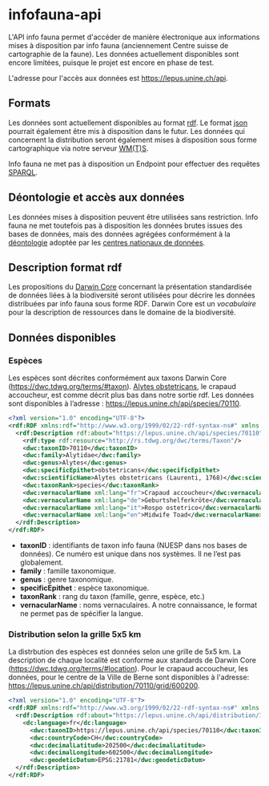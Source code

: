 # infofauna-api
L'API info fauna permet d'accéder de manière électronique aux informations mises à disposition par info fauna (anciennement Centre suisse de cartographie de la faune). Les données actuellement disponibles sont encore limitées, puisque le projet est encore en phase de test.

L'adresse pour l'accès aux données est https://lepus.unine.ch/api.

## Formats
Les données sont actuellement disponibles au format [rdf](https://www.w3.org/RDF/). Le format [json](https://www.json.org/) pourrait également être mis à disposition dans le futur. Les données qui concernent la distribution seront également mises à disposition sous forme cartographique via notre serveur [WM(T)S](https://fr.wikipedia.org/wiki/Web_Map_Tile_Service).

Info fauna ne met pas à disposition un Endpoint pour effectuer des requêtes [SPARQL](https://www.w3.org/TR/rdf-sparql-query/).

## Déontologie et accès aux données
Les données mises à disposition peuvent être utilisées sans restriction. Info fauna ne met toutefois pas à disposition les données brutes issues des bases de données, mais des données agrégées conformément à la [déontologie](http://www.cscf.ch/cscf/home/datenverwaltung/datenschutzrichtlinien.html) adoptée par les [centres nationaux de données](https://www.infospecies.ch/fr/).

## Description format rdf
Les propositions du [Darwin Core](http://rs.tdwg.org/dwc/) concernant la présentation standardisée de données liées à la biodiversité seront utilisées pour décrire les données distribuées par info fauna sous forme RDF. Darwin Core est un _vocabulaire_ pour la description de ressources dans le domaine de la biodiversité.

## Données disponibles
### Espèces
Les espèces sont décrites conformément aux taxons Darwin Core (https://dwc.tdwg.org/terms/#taxon). [Alytes obstetricans](https://lepus.unine.ch/carto/index.php?nuesp=70110&rivieres=on&lacs=on&hillsh=on&data=on&year=2000), le crapaud accoucheur, est comme décrit plus bas dans notre sortie rdf. Les données sont disponibles à l’adresse : https://lepus.unine.ch/api/species/70110.

```rdf
<?xml version="1.0" encoding="UTF-8"?>
<rdf:RDF xmlns:rdf="http://www.w3.org/1999/02/22-rdf-syntax-ns#" xmlns:dwc="http://rs.tdwg.org/dwc/terms/">
  <rdf:Description rdf:about="https://lepus.unine.ch/api/species/70110">
    <rdf:type rdf:resource="http://rs.tdwg.org/dwc/terms/Taxon"/>
    <dwc:taxonID>70110</dwc:taxonID>
    <dwc:family>Alytidae</dwc:family>
    <dwc:genus>Alytes</dwc:genus>
    <dwc:specificEpithet>obstetricans</dwc:specificEpithet>
    <dwc:scientificName>Alytes obstetricans (Laurenti, 1768)</dwc:scientificName>
    <dwc:taxonRank>species</dwc:taxonRank>
    <dwc:vernacularName xml:lang="fr">Crapaud accoucheur</dwc:vernacularName>
    <dwc:vernacularName xml:lang="de">Geburtshelferkröte</dwc:vernacularName>
    <dwc:vernacularName xml:lang="it">Rospo ostetrico</dwc:vernacularName>
    <dwc:vernacularName xml:lang="en">Midwife Toad</dwc:vernacularName>
  </rdf:Description>
</rdf:RDF>
```

* __taxonID__ : identifiants de taxon info fauna (NUESP dans nos bases de données). Ce numéro est unique dans nos systèmes. Il ne l’est pas globalement.
* __family__ : famille taxonomique.
* __genus__ : genre taxonomique.
* __specificEpithet__ : espèce taxonomique.
* __taxonRank__ : rang du taxon (famille, genre, espèce, etc.)
* __vernacularName__ : noms vernaculaires. A notre connaissance, le format ne permet pas de spécifier la langue.

### Distribution selon la grille 5x5 km
La distrbution des espèces est données selon une grille de 5x5 km. La description de chaque localité est conforme aux standards de Darwin Core (https://dwc.tdwg.org/terms/#location). Pour le crapaud accoucheur, les données, pour le centre de la Ville de Berne sont disponibles à l'adresse: https://lepus.unine.ch/api/distribution/70110/grid/600200.


```rdf
<?xml version="1.0" encoding="UTF-8"?>
<rdf:RDF xmlns:rdf="http://www.w3.org/1999/02/22-rdf-syntax-ns#" xmlns:dc="http://purl.org/dc/terms/" xmlns:dwc="http://rs.tdwg.org/dwc/terms/" xmlns:dwciri="http://rs.tdwg.org/dwc/iri/">
  <rdf:Description rdf:about="https://lepus.unine.ch/api/distribution/70110/grid/600200">
    <dc:language>fr</dc:language>
      <dwc:taxonID>https://lepus.unine.ch/api/species/70110</dwc:taxonID>
      <dwc:countryCode>CH</dwc:countryCode>
      <dwc:decimalLatitude>202500</dwc:decimalLatitude>
      <dwc:decimalLongitude>602500</dwc:decimalLongitude>
      <dwc:geodeticDatum>EPSG:21781</dwc:geodeticDatum>
  </rdf:Description>
</rdf:RDF>
```
